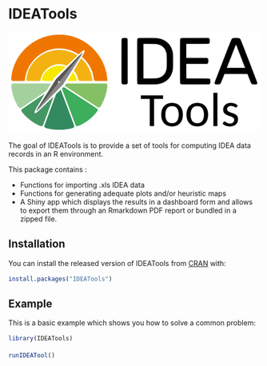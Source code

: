 # IDEATools

![](www/ideatools.png)

The goal of IDEATools is to provide a set of tools for computing IDEA data records in an R environment.

This package contains :
- Functions for importing .xls IDEA data
- Functions for generating adequate plots and/or heuristic maps
- A Shiny app which displays the results in a dashboard form and allows to export them through an Rmarkdown PDF report or bundled in a zipped file.

## Installation

You can install the released version of IDEATools from [CRAN](https://CRAN.R-project.org) with:

``` r
install.packages("IDEATools")
```

## Example

This is a basic example which shows you how to solve a common problem:

``` r
library(IDEATools)

runIDEATool()

```

